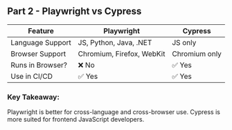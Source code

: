 ## Part 2 - Playwright vs Cypress

| Feature          | Playwright                    | Cypress           |
|------------------|-------------------------------|-------------------|
| Language Support | JS, Python, Java, .NET        | JS only           |
| Browser Support  | Chromium, Firefox, WebKit     | Chromium only     |
| Runs in Browser? | ❌ No                         | ✅ Yes            |
| Use in CI/CD     | ✅ Yes                        | ✅ Yes            |

### Key Takeaway:
Playwright is better for cross-language and cross-browser use. Cypress is more suited for frontend JavaScript developers.
